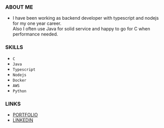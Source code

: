### ABOUT ME
- I have been working as backend developer with typescript and nodejs for my one year career.  
Also I often use Java for solid service and happy to go for C when performance needed.


### SKILLS
- `C`
- `Java` 
- `Typescript` 
- `Nodejs` 
- `Docker` 
- `AWS` 
- `Python`

### LINKS
- [PORTFOLIO](https://tranquil-meteoroid-d7c.notion.site/6811a19fbbd74438abb466a8175ceee3)  
- [LINKEDIN](https://www.linkedin.com/in/heechul-yoon-85b154165/)
